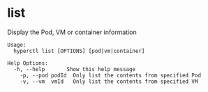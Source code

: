 # list

Display the Pod, VM or container information

	Usage:
	  hyperctl list [OPTIONS] [pod|vm|container]

	Help Options:
	  -h, --help       Show this help message
		-p, --pod podId  Only list the contents from specified Pod
		-v, --vm  vmId   Only list the contents from specified VM
